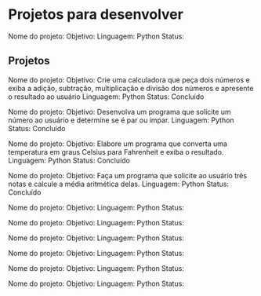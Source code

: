 # Projetos para desenvolver

Nome do projeto: 
Objetivo: 
Linguagem: Python
Status: 

## Projetos

Nome do projeto: 
Objetivo: Crie uma calculadora que peça dois números e exiba a adição, subtração, multiplicação e divisão dos números e apresente o resultado ao usuário
Linguagem: Python
Status: Concluído

Nome do projeto: 
Objetivo: Desenvolva um programa que solicite um número ao usuário e determine se é par ou ímpar.
Linguagem: Python
Status: Concluído

Nome do projeto: 
Objetivo: Elabore um programa que converta uma temperatura em graus Celsius para Fahrenheit e exiba o resultado.
Linguagem: Python
Status: Concluído

Nome do projeto: 
Objetivo: Faça um programa que solicite ao usuário três notas e calcule a média aritmética delas.
Linguagem: Python
Status: Concluído

Nome do projeto: 
Objetivo: 
Linguagem: Python
Status: 

Nome do projeto: 
Objetivo: 
Linguagem: Python
Status: 

Nome do projeto: 
Objetivo: 
Linguagem: Python
Status: 


Nome do projeto: 
Objetivo: 
Linguagem: Python
Status: 

Nome do projeto: 
Objetivo: 
Linguagem: Python
Status: 

Nome do projeto: 
Objetivo: 
Linguagem: Python
Status: 
